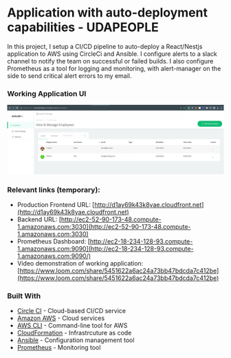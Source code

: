 # Application with auto-deployment capabilities - UDAPEOPLE

In this project, I setup a CI/CD pipeline to auto-deploy a React/Nestjs application to AWS using CircleCi and Ansible. I configure alerts to a slack channel to notify the team on successful or failed builds.
I also configure Prometheus as a tool for logging and monitoring, with alert-manager on the side to send critical alert errors to my email.

### Working Application UI

![Udapeople UI](./img/Working_Application.png)

### Relevant links (temporary):

- Production Frontend URL: [http://d1ay69k43k8yae.cloudfront.net](http://d1ay69k43k8yae.cloudfront.net)
- Backend URL: [http://ec2-52-90-173-48.compute-1.amazonaws.com:3030](http://ec2-52-90-173-48.compute-1.amazonaws.com:3030)
- Prometheus Dashboard: [http://ec2-18-234-128-93.compute-1.amazonaws.com:9090](http://ec2-18-234-128-93.compute-1.amazonaws.com:9090/)
- Video demonstration of working application: [https://www.loom.com/share/5451622a6ac24a73bb47bdcda7c412be](https://www.loom.com/share/5451622a6ac24a73bb47bdcda7c412be)

### Built With

- [Circle CI](www.circleci.com) - Cloud-based CI/CD service
- [Amazon AWS](https://aws.amazon.com/) - Cloud services
- [AWS CLI](https://aws.amazon.com/cli/) - Command-line tool for AWS
- [CloudFormation](https://aws.amazon.com/cloudformation/) - Infrastrcuture as code
- [Ansible](https://www.ansible.com/) - Configuration management tool
- [Prometheus](https://prometheus.io/) - Monitoring tool

